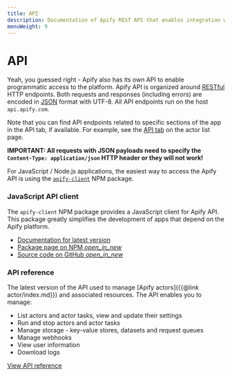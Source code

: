 ```yaml
---
title: API
description: Documentation of Apify REST API that enables integration with external applications and systems.
menuWeight: 9
---
```


# [](./api)API

Yeah, you guessed right - Apify also has its own API to enable programmatic access to the platform. Apify API is organized around [RESTful](https://en.wikipedia.org/wiki/Representational_state_transfer) HTTP endpoints. Both requests and responses (including errors) are encoded in [JSON](https://www.json.org) format with UTF-8. All API endpoints run on the host `api.apify.com`.

Note that you can find API endpoints related to specific sections of the app in the API tab, if available. For example, see the [API tab](https://my.apify.com/actors#api) on the actor list page.

**IMPORTANT: All requests with JSON payloads need to specify the `Content-Type: application/json` HTTP header or they will not work!**

For JavaScript / Node.js applications, the easiest way to access the Apify API is using the [`apify-client`](https://apify.com/docs/api/apify-client-js/latest) NPM package.

### [](#js-client)JavaScript API client

The `apify-client` NPM package provides a JavaScript client for Apify API. This package greatly simplifies the development of apps that depend on the Apify platform.

*   [Documentation for latest version](https://apify.com/docs/api/apify-client-js/latest)
*   [Package page on NPM _open_in_new_](https://www.npmjs.com/package/apify-client)
*   [Source code on GitHub _open_in_new_](https://github.com/apifytech/apify-client-js)

### [](#reference)API reference

The latest version of the API used to manage [Apify actors]({{@link actor/index.md}}) and associated resources. The API enables you to manage:

*   List actors and actor tasks, view and update their settings
*   Run and stop actors and actor tasks
*   Manage storage - key-value stores, datasets and request queues
*   Manage webhooks
*   View user information
*   Download logs

[View API reference](https://apify.com/docs/api/v2)
